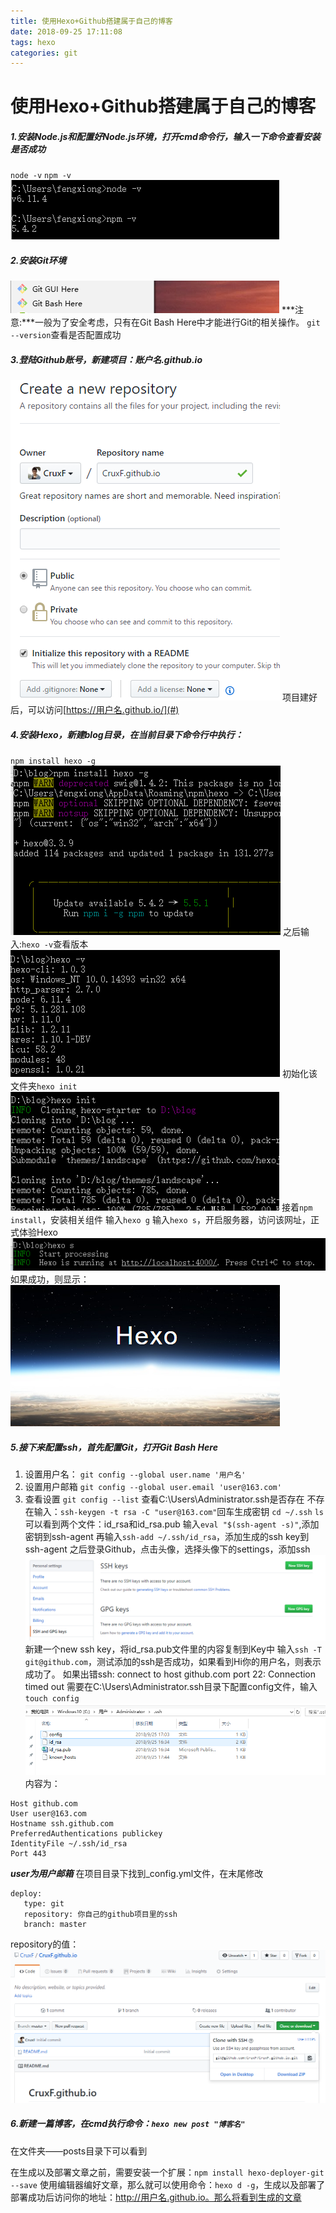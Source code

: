 ```yaml
---
title: 使用Hexo+Github搭建属于自己的博客
date: 2018-09-25 17:11:08
tags: hexo
categories: git
---
```

# 使用Hexo+Github搭建属于自己的博客

##### 1.安装Node.js和配置好Node.js环境，打开cmd命令行，输入一下命令查看安装是否成功
`node -v`
`npm -v`
![](你好,潘君毅/b8d6706040d9ab598087e7c4a291315c.png)

##### 2.安装Git环境
![](你好,潘君毅/1c358a084065a55f8028d9539dc1c22d.png)
***注意:***一般为了安全考虑，只有在Git Bash Here中才能进行Git的相关操作。
`git --version`查看是否配置成功

##### 3.登陆Github账号，新建项目：账户名.github.io
![](你好,潘君毅/87c8b71a404cbce3800d7150d62e3572.png)
项目建好后，可以访问[https://用户名.github.io/](#)

##### 4.安装Hexo，新建blog目录，在当前目录下命令行中执行：
`npm install hexo -g`
![](你好,潘君毅/0a07ba0c40de774980cb892145452fea.png)
之后输入:`hexo -v`查看版本
![](你好,潘君毅/7b48d7ea40865e3d801a612431c2226f.png)
初始化该文件夹`hexo init`
![](你好,潘君毅/437fc07240469c578002a18d7c179695.png)
接着`npm install`，安装相关组件
输入`hexo g`
输入`hexo s`，开启服务器，访问该网址，正式体验Hexo
![](你好,潘君毅/5c56223d40e8e14e80409b9863cc9563.png)
如果成功，则显示：
![](你好,潘君毅/76e9c5364021748380332bcda0314c0e.png)

##### 5.接下来配置ssh，首先配置Git，打开Git Bash Here
1. 设置用户名：
`git config --global user.name '用户名'`
2. 设置用户邮箱
`git config --global user.email 'user@163.com'`
3. 查看设置
`git config --list`
查看C:\Users\Administrator\.ssh是否存在
不存在输入：`ssh-keygen -t rsa -C "user@163.com"`回车生成密钥
`cd ~/.ssh`
`ls`
可以看到两个文件：id_rsa和id_rsa.pub
输入`eval "$(ssh-agent -s)"`,添加密钥到ssh-agent
再输入`ssh-add ~/.ssh/id_rsa`，添加生成的ssh key到ssh-agent
之后登录Github，点击头像，选择头像下的settings，添加ssh
![](你好,潘君毅/6ba821354070efd88095cc946e5f084f.png)
新建一个new ssh key，将id_rsa.pub文件里的内容复制到Key中
输入`ssh -T git@github.com`，测试添加的ssh是否成功，如果看到Hi你的用户名，则表示成功了。
如果出错ssh: connect to host github.com port 22: Connection timed out
需要在C:\Users\Administrator\.ssh目录下配置config文件，输入
`touch config`
![](你好,潘君毅/d082fa4140ed737780aa3a6599da6a8f.png)
内容为：
```javascipt
Host github.com  
User user@163.com  
Hostname ssh.github.com  
PreferredAuthentications publickey  
IdentityFile ~/.ssh/id_rsa  
Port 443
```
***user为用户邮箱***
在项目目录下找到_config.yml文件，在末尾修改
```javascipt
deploy:
   type: git
   repository: 你自己的github项目里的ssh
   branch: master
```
repository的值：
![](你好,潘君毅/1be67f4740ae60fa8083591da8f65bfa.png)

##### 6.新建一篇博客，在cmd执行命令：`hexo new post "博客名"`
在文件夹——posts目录下可以看到

在生成以及部署文章之前，需要安装一个扩展：`npm install hexo-deployer-git --save`
使用编辑器编好文章，那么就可以使用命令：`hexo d -g`，生成以及部署了
部署成功后访问你的地址：http://用户名.github.io。那么将看到生成的文章